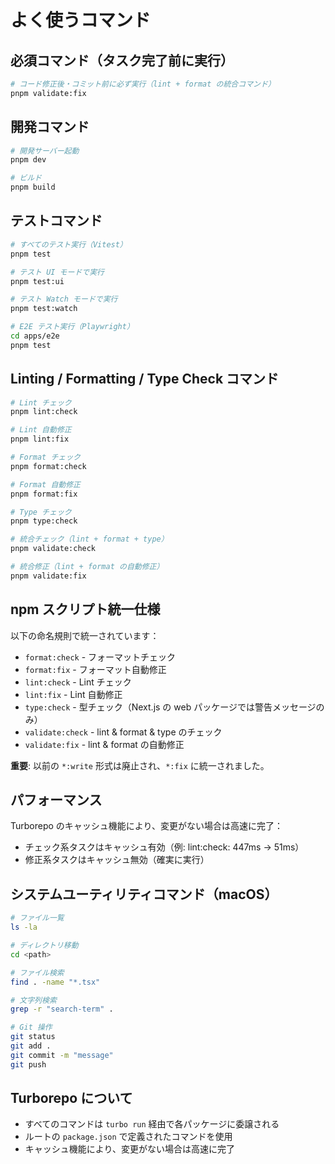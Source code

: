# よく使うコマンド

## 必須コマンド（タスク完了前に実行）

```bash
# コード修正後・コミット前に必ず実行（lint + format の統合コマンド）
pnpm validate:fix
```

## 開発コマンド

```bash
# 開発サーバー起動
pnpm dev

# ビルド
pnpm build
```

## テストコマンド

```bash
# すべてのテスト実行（Vitest）
pnpm test

# テスト UI モードで実行
pnpm test:ui

# テスト Watch モードで実行
pnpm test:watch

# E2E テスト実行（Playwright）
cd apps/e2e
pnpm test
```

## Linting / Formatting / Type Check コマンド

```bash
# Lint チェック
pnpm lint:check

# Lint 自動修正
pnpm lint:fix

# Format チェック
pnpm format:check

# Format 自動修正
pnpm format:fix

# Type チェック
pnpm type:check

# 統合チェック（lint + format + type）
pnpm validate:check

# 統合修正（lint + format の自動修正）
pnpm validate:fix
```

## npm スクリプト統一仕様

以下の命名規則で統一されています：

- `format:check` - フォーマットチェック
- `format:fix` - フォーマット自動修正
- `lint:check` - Lint チェック
- `lint:fix` - Lint 自動修正
- `type:check` - 型チェック（Next.js の web パッケージでは警告メッセージのみ）
- `validate:check` - lint & format & type のチェック
- `validate:fix` - lint & format の自動修正

**重要**: 以前の `*:write` 形式は廃止され、`*:fix` に統一されました。

## パフォーマンス

Turborepo のキャッシュ機能により、変更がない場合は高速に完了：

- チェック系タスクはキャッシュ有効（例: lint:check: 447ms → 51ms）
- 修正系タスクはキャッシュ無効（確実に実行）

## システムユーティリティコマンド（macOS）

```bash
# ファイル一覧
ls -la

# ディレクトリ移動
cd <path>

# ファイル検索
find . -name "*.tsx"

# 文字列検索
grep -r "search-term" .

# Git 操作
git status
git add .
git commit -m "message"
git push
```

## Turborepo について

- すべてのコマンドは `turbo run` 経由で各パッケージに委譲される
- ルートの `package.json` で定義されたコマンドを使用
- キャッシュ機能により、変更がない場合は高速に完了
